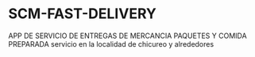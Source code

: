 # SCM-FAST-DELIVERY
APP DE SERVICIO DE ENTREGAS DE MERCANCIA PAQUETES Y COMIDA PREPARADA
servicio en la localidad de chicureo y alrededores
